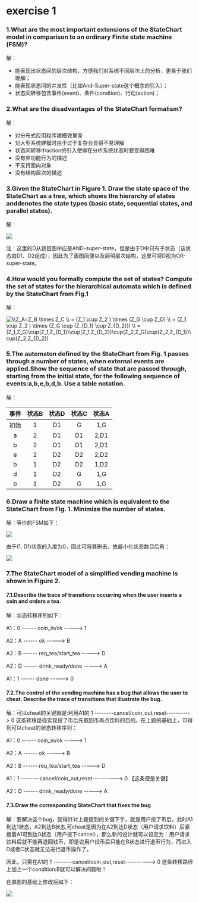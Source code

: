 
# exercise 1

### 1.What are the most important extensions of the StateChart model in comparison to an ordinary Finite state machine (FSM)?

解：

- 能表现出状态间的层次结构，方便我们对系统不同层次上的分析，更易于我们理解；
- 能表现状态间的并发性（比如And-Super-state这个概念的引入）；
- 状态间转移包含事件(event)、条件(condtion)、行动(action)；

### 2.What are the disadvantages of the StateChart formalism?

解：

- 对分布式应用程序建模效果差
- 对大型系统建模时由于过于复杂会显得不易理解
- 状态间转移中action的引入使得在分析系统状态时要变得困难
- 没有非功能行为的描述
- 不支持面向对象
- 没有结构层次的描述

### 3.Given the StateChart in Figure 1. Draw the state space of the StateChart as a tree, which shows the hierarchy of states anddenotes the state types (basic state, sequential states, and parallel states).

解：

![](./images/2.png)

注：这里的D从题目图中应是AND-super-state，但是由于D中只有子状态（该状态由D1、D2组成），因此为了画图简便以及简明层次结构，这里可将D视为OR-super-state。

### 4.How would you formally compute the set of states? Compute the set of states for the hierarchical automata which is defined by the StateChart from Fig.1

解：

<img src="https://latex.codecogs.com/gif.latex?\\Z_A=Z_B&space;\times&space;Z_C&space;\\&space;=&space;(Z_1&space;\cup&space;Z_2&space;)&space;\times&space;(Z_G&space;\cup&space;Z_D)&space;\\&space;=&space;(Z_1&space;\cup&space;Z_2&space;)&space;\times&space;(Z_G&space;\cup&space;(Z_{D_1}&space;\cup&space;Z_{D_2}))&space;\\&space;=&space;(Z_1,Z_G)\cup(Z_1,Z_{D_1})\cup(Z_1,Z_{D_2})\cup(Z_2,Z_G)\cup(Z_2,Z_{D_1})\cup(Z_2,Z_{D_2})" title="\\Z_A=Z_B \times Z_C \\ = (Z_1 \cup Z_2 ) \times (Z_G \cup Z_D) \\ = (Z_1 \cup Z_2 ) \times (Z_G \cup (Z_{D_1} \cup Z_{D_2})) \\ = (Z_1,Z_G)\cup(Z_1,Z_{D_1})\cup(Z_1,Z_{D_2})\cup(Z_2,Z_G)\cup(Z_2,Z_{D_1})\cup(Z_2,Z_{D_2})" />

### 5.The automaton defined by the StateChart from Fig. 1 passes through a number of states, when external events are applied.Show the sequence of state that are passed through, starting from the initial state, for the following sequence of events:a,b,e,b,d,b. Use a table notation.

解：


| 事件  | 状态B | 状态D | 状态C | 状态A |
| :---: | :---: | :---: | :---: | :---: |
| 初始  | 1     | D1    | G     | 1,G   |
| a     | 2     | D1    | D1    | 2,D1  |
| b     | 2     | D1    | D1    | 2,D1  |
| e     | 2     | D2    | D2    | 2,D2  |
| b     | 1     | D2    | D2    | 1,D2  |
| d     | 1     | D2    | G     | 1,G   |
| b     | 1     | D2    | G     | 1,G   |

### 6.Draw a finite state machine which is equivalent to the StateChart from Fig. 1. Minimize the number of states.

解：等价的FSM如下：

![](./images/2.jpg)

由于(1, D1)状态的入度为0，因此可将其删去，故最小化状态数目后有：

![](./images/3.jpg)

### 7.The StateChart model of a simplified vending machine is shown in Figure 2.

#### 7.1.Describe the trace of transitions occurring when the user inserts a coin and orders a tea.

解：状态转移序列如下：

A1：0 ------ coin_in/ok -----> 1

A2：A ------ ok -----> B

A2：B ------ req_tea/start_tea -----> D

A2：D ------ drink_ready/done -----> A

A1：1 ------ done -----> 0

#### 7.2.The control of the vending machine has a bug that allows the user to cheat. Describe the trace of transitions that illustrate the bug.

解：可以cheat的关键就是:利用A1的 1 --------cancel/coin_out,reset----------> 0 这条转移路径实现投了币后先取回币再点饮料的目的。在上题的基础上，可得到可以cheat的状态转移序列：

A1：0 ------ coin_in/ok -----> 1

A2：A ------ ok -----> B

A2：B ------ req_tea/start_tea -----> D

A1：1 --------cancel/coin_out,reset----------> 0     【这条便是关键】

A2：D ------ drink_ready/done -----> A

#### 7.3.Draw the corresponding StateChart that fixes the bug

解：要解决这个bug，就得针对上题提到的关键下手，就是用户投了币后，此时A1到达1状态，A2到达B状态,可cheat是因为在A2到达D状态（用户请求饮料）后紧接着A1可到达0状态（用户按下cancel），那么新的设计就可以设定为：用户请求饮料后就不能再退回钱币，即是说用户投币后只能在B状态进行退币行为，而进入D或者C状态就无法进行退币操作了。

因此，只需在A1的 1 --------cancel/coin_out,reset----------> 0 这条转移路径上加上一个condition:B就可以解决问题啦！

在原图的基础上修改后如下：

![](./images/4.jpg)

